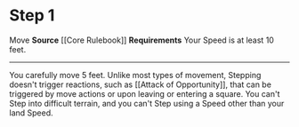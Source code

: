 ﻿---
actions: '[one-action]'
cost: null
element: null
frequency: null
id: '87'
name: Step
rarity: Common
requirement: Your Speed is at least 10 feet.
school: null
source: '[[DATABASE/source/Core Rulebook|Core Rulebook]]'
trait:
- '[[DATABASE/trait/Move|Move]]'
trigger: null
type: Action

---
# Step <span class="action-icon">1</span>

<span class="item-trait">Move</span>
**Source** [[Core Rulebook]] 
**Requirements** Your Speed is at least 10 feet.

---
You carefully move 5 feet. Unlike most types of movement, Stepping doesn't trigger reactions, such as [[Attack of Opportunity]], that can be triggered by move actions or upon leaving or entering a square.
 You can't Step into difficult terrain, and you can't Step using a Speed other than your land Speed.